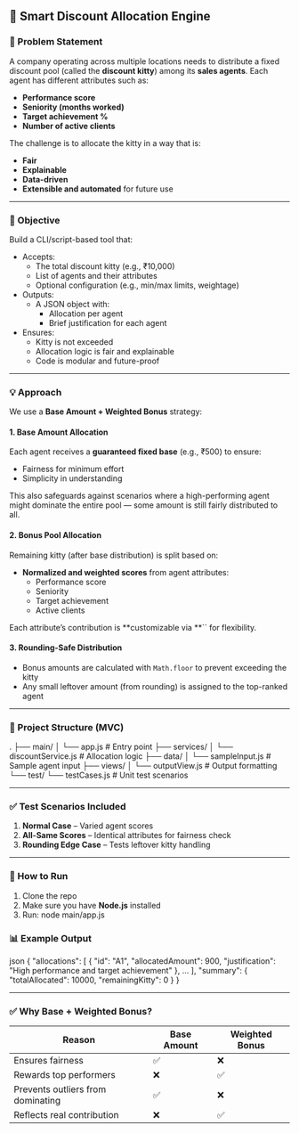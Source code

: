 ## 💼 Smart Discount Allocation Engine

### 📌 Problem Statement

A company operating across multiple locations needs to distribute a fixed discount pool (called the **discount kitty**) among its **sales agents**.
Each agent has different attributes such as:

- **Performance score**
- **Seniority (months worked)**
- **Target achievement %**
- **Number of active clients**

The challenge is to allocate the kitty in a way that is:

- **Fair**
- **Explainable**
- **Data-driven**
- **Extensible and automated** for future use

---

### 🌟 Objective

Build a CLI/script-based tool that:

- Accepts:
  - The total discount kitty (e.g., ₹10,000)
  - List of agents and their attributes
  - Optional configuration (e.g., min/max limits, weightage)
- Outputs:
  - A JSON object with:
    - Allocation per agent
    - Brief justification for each agent
- Ensures:
  - Kitty is not exceeded
  - Allocation logic is fair and explainable
  - Code is modular and future-proof

---

### 💡 Approach

We use a **Base Amount + Weighted Bonus** strategy:

#### 1. **Base Amount Allocation**

Each agent receives a **guaranteed fixed base** (e.g., ₹500) to ensure:

- Fairness for minimum effort
- Simplicity in understanding

This also safeguards against scenarios where a high-performing agent might dominate the entire pool — some amount is still fairly distributed to all.

#### 2. **Bonus Pool Allocation**

Remaining kitty (after base distribution) is split based on:

- **Normalized and weighted scores** from agent attributes:
  - Performance score
  - Seniority
  - Target achievement
  - Active clients

Each attribute’s contribution is **customizable via **`` for flexibility.

#### 3. **Rounding-Safe Distribution**

- Bonus amounts are calculated with `Math.floor` to prevent exceeding the kitty
- Any small leftover amount (from rounding) is assigned to the top-ranked agent

---

### 📁 Project Structure (MVC)

.
├── main/
│   └── app.js                # Entry point
├── services/
│   └── discountService.js    # Allocation logic
├── data/
│   └── sampleInput.js        # Sample agent input
├── views/
│   └── outputView.js         # Output formatting          
└── test/
    └── testCases.js          # Unit test scenarios

---

### ✅ Test Scenarios Included

1. **Normal Case** – Varied agent scores
2. **All-Same Scores** – Identical attributes for fairness check
3. **Rounding Edge Case** – Tests leftover kitty handling

---

### 🧪 How to Run

1. Clone the repo
2. Make sure you have **Node.js** installed
3. Run:
node main/app.js


### 📊 Example Output

json
{
  "allocations": [
    {
      "id": "A1",
      "allocatedAmount": 900,
      "justification": "High performance and target achievement"
    },
    ...
  ],
  "summary": {
    "totalAllocated": 10000,
    "remainingKitty": 0
  }
}

---

### ✅ Why Base + Weighted Bonus?

| Reason                            | Base Amount | Weighted Bonus |
| --------------------------------- | ----------- | -------------- |
| Ensures fairness                  | ✅           | ❌              |
| Rewards top performers            | ❌           | ✅              |
| Prevents outliers from dominating | ✅           | ❌              |
| Reflects real contribution        | ❌           | ✅              |



